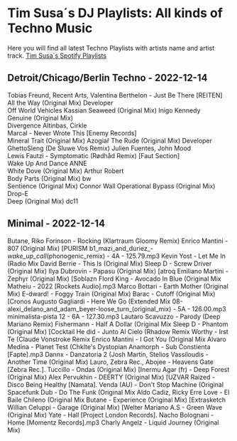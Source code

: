 # Tim Susa´s DJ Playlists: All kinds of Techno Music
Here you will find all latest Techno Playlists with artists name and artist track.
<a href="https://artists.spotify.com/c/de/artist/2yGbV5Lxc80co3RtXDNNgx/profile/overview">Tim Susa´s Spotify Playlists</a>

## Detroit/Chicago/Berlin Techno  - 2022-12-14

Tobias Freund, Recent Arts, Valentina Berthelon - Just Be There [REITEN]		
All the Way (Original Mix)	Developer	
Off World Vehicles	Kassian	
Seaweed (Original Mix)	Inigo Kennedy	
Genuine (Original Mix)	
Divergence	Altinbas, Cirkle	
Marcal - Never Wrote This [Enemy Records]		
Mineral Trait (Original Mix)	Azogiař	
The Rude (Original Mix)	Developer	
GhettoSleng (De Sluwe Vos Remix)	Julien Fuentes, John Mood	
Lewis Fautzi - Symptomatic (Rødhåd Remix) [Faut Section]		
Wake Up And Dance	ANNE	
White Dove (Original Mix)	Arthur Robert	
Body Parts (Original Mix)	bw	
Sentience (Original Mix)	Connor Wall	
Operational Bypass (Original Mix)	Drop-E	
Deep (Original Mix)	dc11	

## Minimal - 2022-12-14 
Butane, Riko Forinson - Rocking (Klartraum Gloomy Remix)
Enrico Mantini - 807 (Original Mix) [PURISM
b1_mazi_and_duriez_-_wake_up_call_(phonogenic_remix) - 4A - 125.79.mp3
Kevin Yost - Let Me In (Radio Mix
David Berrie - This Is (Original Mix)
Sleep D - Screw Driver (Original Mix)
Ilya Dubrovin - Papasu (Original Mix) [atroq
Emiliano Martini - Zephyr (Original Mix) [Soblazn
Flord King - Avocado In Blue (Original Mix
Matheiu - 2022 [Rockets Audio].mp3
Marco Bottari - Earth Mother (Original Mix)
E-dward! - Foggy Train (Original Mix)
Barac - Cutoff (Original Mix) [Cronos
Augusto Gagliardi - Here We Go (Extended Mix
08-alexi_delano_and_adam_beyer-loose_turn_(original_mix) - 5A - 126.00.mp3
minimalista-pista 12 - 6A - 127.30.mp3
Lautaro Scavuzzo - Parody (Deep Mariano Remix)
Fishermann - Half A Dollar (Original Mix
Sleep D - Phantom (Original Mix) [Cocktail
He did - Junto Al Cielo (Rhadow Remix
Worthy - Irst Te (Claude Vonstroke Remix
Enrico Mantini - I Got You (Original Mix
Alvaro Medina - Planet Test (Chklte's Dystopian
Anamorph - Sub Constienta [Fapte].mp3
Dannx - Danzatoria 2 (Josh Martin,
Stelios Vassiloudis - Another Time (Original Mix)
Lauro, Zebra Rec., Abojee - Heavens Gate [Zebra Rec.].
Tuccillo - Ondas (Original Mix) [Inermu
Agar (fr) - Deep Forest (Original Mix)
Alex Pervukhin - DEERTY (Original Mix) [UZVAR
Raized - Disco Being Healthy [Namata].
Venda (AU) - Don't Stop Machine (Original
Spacefunk Dub - Do The Funk (Original Mix
Aldo Cadiz, Ricky Erre Love - El Baile Chileno (Original Mix
Butane - Experience (Original Mix) [Extrasketch
Willian Celuppi - Garage (Original Mix) [Welter
Mariano A.S - Green Wave (Original Mix)
Yate - Hall [Project London Records].
Nacho Bolognani - Home [Momentz Records].mp3
Charly Angelz - Liquid Journey (Original Mix)
